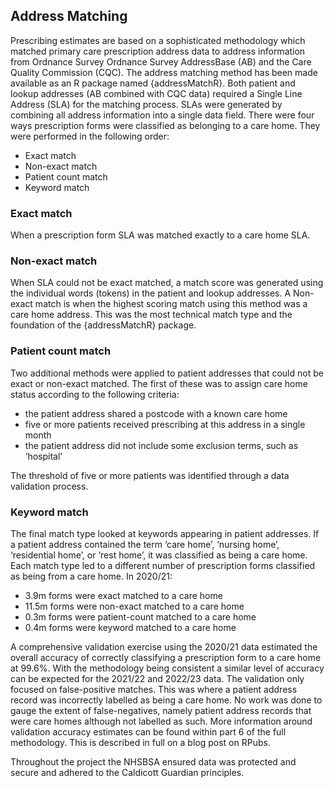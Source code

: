 ## Address Matching

Prescribing estimates are based on a sophisticated methodology which matched primary care prescription address data to address information from Ordnance Survey Ordnance Survey AddressBase (AB) and the Care Quality Commission (CQC). The address matching method has been made available as an R package named {addressMatchR}. Both patient and lookup addresses (AB combined with CQC data) required a Single Line Address (SLA) for the matching process. SLAs were generated by combining all address information into a single data field. There were four ways prescription forms were classified as belonging to a care home. They were performed in the following order:

* Exact match
* Non-exact match
* Patient count match
* Keyword match

### Exact match

When a prescription form SLA was matched exactly to a care home SLA.

### Non-exact match

When SLA could not be exact matched, a match score was generated using the individual words (tokens) in the patient and lookup addresses. A Non-exact match is when the highest scoring match using this method was a care home address. This was the most technical match type and the foundation of the {addressMatchR} package.

### Patient count match

Two additional methods were applied to patient addresses that could not be exact or non-exact matched. The first of these was to assign care home status according to the following criteria:

* the patient address shared a postcode with a known care home
* five or more patients received prescribing at this address in a single month
* the patient address did not include some exclusion terms, such as ‘hospital’

The threshold of five or more patients was identified through a data validation process.

### Keyword match

The final match type looked at keywords appearing in patient addresses. If a patient address contained the term ‘care home’, ‘nursing home’, ‘residential home’, or ‘rest home’, it was classified as being a care home. Each match type led to a different number of prescription forms classified as being from a care home. In 2020/21:

* 3.9m forms were exact matched to a care home
* 11.5m forms were non-exact matched to a care home
* 0.3m forms were patient-count matched to a care home
* 0.4m forms were keyword matched to a care home

A comprehensive validation exercise using the 2020/21 data estimated the overall accuracy of correctly classifying a prescription form to a care home at 99.6%. With the methodology being consistent a similar level of accuracy can be expected for the 2021/22 and 2022/23 data. The validation only focused on false-positive matches. This was where a patient address record was incorrectly labelled as being a care home. No work was done to gauge the extent of false-negatives, namely patient address records that were care homes although not labelled as such. More information around validation accuracy estimates can be found within part 6 of the full methodology. This is described in full on a blog post on RPubs.

Throughout the project the NHSBSA ensured data was protected and secure and adhered to the Caldicott Guardian principles.
